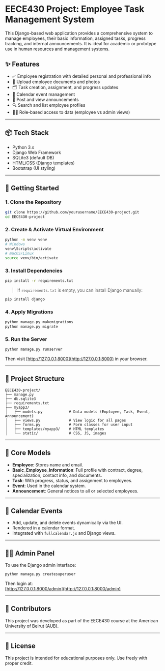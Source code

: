 # EECE430 Project: Employee Task Management System

This Django-based web application provides a comprehensive system to manage employees, their basic information, assigned tasks, progress tracking, and internal announcements. It is ideal for academic or prototype use in human resources and management systems.

## ✨ Features

- ✅ Employee registration with detailed personal and professional info
- 📁 Upload employee documents and photos
- 🗂 Task creation, assignment, and progress updates
- 📅 Calendar event management
- 📢 Post and view announcements
- 🔍 Search and list employee profiles
- 🧑‍💼 Role-based access to data (employee vs admin views)

---

## 📦 Tech Stack

- Python 3.x
- Django Web Framework
- SQLite3 (default DB)
- HTML/CSS (Django templates)
- Bootstrap (UI styling)

---

## 🚀 Getting Started

### 1. Clone the Repository

```bash
git clone https://github.com/yourusername/EECE430-project.git
cd EECE430-project
```

### 2. Create & Activate Virtual Environment

```bash
python -m venv venv
# Windows
venv\Scripts\activate
# macOS/Linux
source venv/bin/activate
```

### 3. Install Dependencies

```bash
pip install -r requirements.txt
```

> If `requirements.txt` is empty, you can install Django manually:

```bash
pip install django
```

### 4. Apply Migrations

```bash
python manage.py makemigrations
python manage.py migrate
```

### 5. Run the Server

```bash
python manage.py runserver
```

Then visit [http://127.0.0.1:8000](http://127.0.0.1:8000) in your browser.

---

## 📂 Project Structure

```
EECE430-project/
├── manage.py
├── db.sqlite3
├── requirements.txt
├── myapp3/
│   ├── models.py            # Data models (Employee, Task, Event, Announcement)
│   ├── views.py             # View logic for all pages
│   ├── forms.py             # Form classes for user input
│   ├── templates/myapp3/    # HTML templates
│   └── static/              # CSS, JS, images
```

---

## 🧠 Core Models

- **Employee**: Stores name and email.
- **Basic_Employee_Information**: Full profile with contract, degree, specialization, contact info, and documents.
- **Task**: With progress, status, and assignment to employees.
- **Event**: Used in the calendar system.
- **Announcement**: General notices to all or selected employees.

---

## 📅 Calendar Events

- Add, update, and delete events dynamically via the UI.
- Rendered in a calendar format.
- Integrated with `fullcalendar.js` and Django views.

---

## 👨‍💼 Admin Panel

To use the Django admin interface:

```bash
python manage.py createsuperuser
```

Then login at:  
[http://127.0.0.1:8000/admin](http://127.0.0.1:8000/admin)

---

## 📝 Contributors

This project was developed as part of the EECE430 course at the American University of Beirut (AUB).

---

## 📃 License

This project is intended for educational purposes only. Use freely with proper credit.
